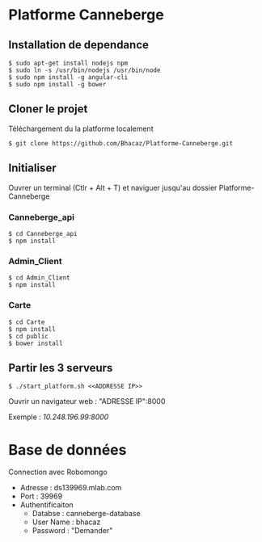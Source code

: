 # Platforme Canneberge

## Installation de dependance

    $ sudo apt-get install nodejs npm
    $ sudo ln -s /usr/bin/nodejs /usr/bin/node
    $ sudo npm install -g angular-cli
    $ sudo npm install -g bower

## Cloner le projet
Téléchargement du la platforme localement

    $ git clone https://github.com/Bhacaz/Platforme-Canneberge.git
    
## Initialiser
Ouvrer un terminal (Ctlr + Alt + T) et naviguer jusqu'au dossier Platforme-Canneberge
### Canneberge_api

    $ cd Canneberge_api
    $ npm install

### Admin_Client

    $ cd Admin_Client
    $ npm install
    
### Carte

    $ cd Carte
    $ npm install
    $ cd public
    $ bower install

## Partir les 3 serveurs 

    $ ./start_platform.sh <<ADDRESSE IP>>

Ouvrir un  navigateur web : "ADRESSE IP":8000

Exemple : _10.248.196.99:8000_

# Base de données
Connection avec Robomongo

 * Adresse : ds139969.mlab.com
 * Port : 39969
 * Authentificaiton
    * Databse : canneberge-database
    * User Name : bhacaz
    * Password : "Demander"
